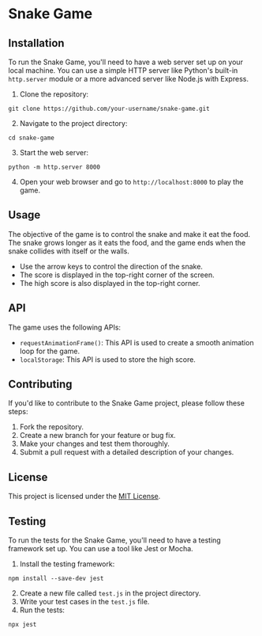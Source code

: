 # Snake Game

## Installation

To run the Snake Game, you'll need to have a web server set up on your local machine. You can use a simple HTTP server like Python's built-in `http.server` module or a more advanced server like Node.js with Express.

1. Clone the repository:
```
git clone https://github.com/your-username/snake-game.git
```
2. Navigate to the project directory:
```
cd snake-game
```
3. Start the web server:
```
python -m http.server 8000
```
4. Open your web browser and go to `http://localhost:8000` to play the game.

## Usage

The objective of the game is to control the snake and make it eat the food. The snake grows longer as it eats the food, and the game ends when the snake collides with itself or the walls.

- Use the arrow keys to control the direction of the snake.
- The score is displayed in the top-right corner of the screen.
- The high score is also displayed in the top-right corner.

## API

The game uses the following APIs:

- `requestAnimationFrame()`: This API is used to create a smooth animation loop for the game.
- `localStorage`: This API is used to store the high score.

## Contributing

If you'd like to contribute to the Snake Game project, please follow these steps:

1. Fork the repository.
2. Create a new branch for your feature or bug fix.
3. Make your changes and test them thoroughly.
4. Submit a pull request with a detailed description of your changes.

## License

This project is licensed under the [MIT License](LICENSE).

## Testing

To run the tests for the Snake Game, you'll need to have a testing framework set up. You can use a tool like Jest or Mocha.

1. Install the testing framework:
```
npm install --save-dev jest
```
2. Create a new file called `test.js` in the project directory.
3. Write your test cases in the `test.js` file.
4. Run the tests:
```
npx jest
```
